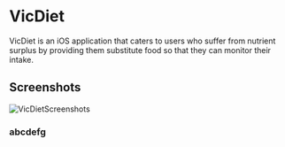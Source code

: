 # VicDiet

VicDiet is an iOS application that caters to users who suffer from nutrient surplus by providing them substitute food so that they can monitor their intake. 


## Screenshots





![VicDietScreenshots](https://user-images.githubusercontent.com/39119560/62929527-3f651a00-bded-11e9-82f2-91b54aa853d8.jpg)

### abcdefg
